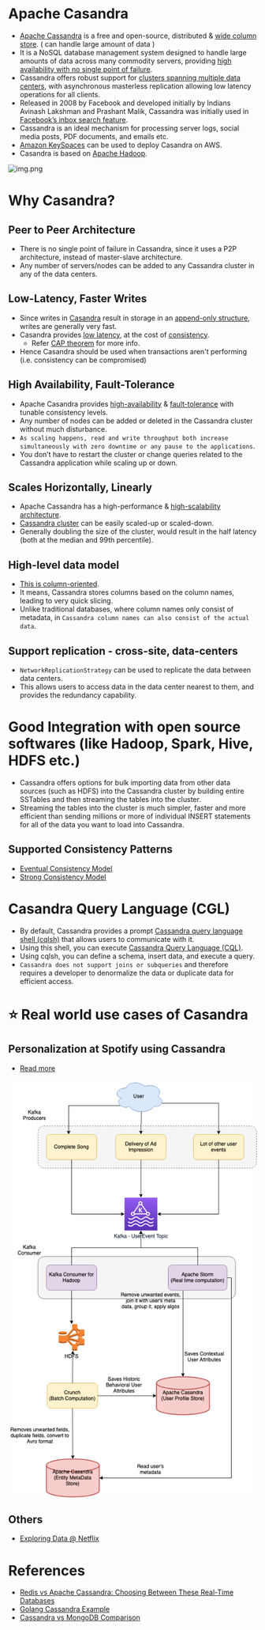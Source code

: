 
# Apache Casandra
- [Apache Cassandra](https://cassandra.apache.org/_/index.html) is a free and open-source, distributed & [wide column store](../ReadMe.md#nosql---intro-different-nosql-types). ( can handle large amount of data )
- It is a NoSQL database management system designed to handle large amounts of data across many commodity servers, providing [high availability with no single point of failure](../../0_SystemGlossaries/FaultTolerance&DisasterRecovery.md). 
- Cassandra offers robust support for [clusters spanning multiple data centers](../../0_SystemGlossaries/ServersCluster.md), with asynchronous masterless replication allowing low latency operations for all clients.
- Released in 2008 by Facebook and developed initially by Indians Avinash Lakshman and Prashant Malik, Cassandra was initially used in [Facebook’s inbox search feature](https://m.facebook.com/nt/screen/?params=%7B%22note_id%22%3A10158772759272200%7D&path=%2Fnotes%2Fnote%2F&paipv=0&eav=AfYuSXXQPZ5fvm0_ScPdSlfj5BEFhRVT3iy_6Rsz7NZDbQ2vfq9opnedmTLSjG1aZBA&_rdr).
- Cassandra is an ideal mechanism for processing server logs, social media posts, PDF documents, and emails etc.
- [Amazon KeySpaces](../../../2_AWSComponents/6_DatabaseServices/AmazonKeySpaces.md) can be used to deploy Casandra on AWS.
- Casandra is based on [Apache Hadoop](https://hadoop.apache.org/).

![img.png](https://www.scylladb.com/wp-content/uploads/Wide-column-Database-diagram.png)

# Why Casandra?

## Peer to Peer Architecture 
- There is no single point of failure in Cassandra, since it uses a P2P architecture, instead of master-slave architecture. 
- Any number of servers/nodes can be added to any Cassandra cluster in any of the data centers.

## Low-Latency, Faster Writes
- Since writes in [Casandra](ApacheCasandra.md) result in storage in an [append-only structure](../../0_SystemGlossaries/AppendOnlyDBStorages.md), writes are generally very fast.
- Casandra provides [low latency](../../0_SystemGlossaries/LatencyThroughput.md), at the cost of [consistency](../../0_SystemGlossaries/ReplicationAndDataConsistency.md). 
  - Refer [CAP theorem](../../0_SystemGlossaries/CAPTheorem.md) for more info.
- Hence Casandra should be used when transactions aren't performing (i.e. consistency can be compromised)

## High Availability, Fault-Tolerance
- Apache Casandra provides [high-availability](../../0_SystemGlossaries/HighAvailability.md) & [fault-tolerance](../../0_SystemGlossaries/FaultTolerance&DisasterRecovery.md) with tunable consistency levels.
- Any number of nodes can be added or deleted in the Cassandra cluster without much disturbance.
- `As scaling happens, read and write throughput both increase simultaneously with zero downtime or any pause to the applications`.
- You don’t have to restart the cluster or change queries related to the Cassandra application while scaling up or down.

## Scales Horizontally, Linearly
- Apache Cassandra has a high-performance & [high-scalability architecture](../../0_SystemGlossaries/Scalability.md).
- [Cassandra cluster](../../0_SystemGlossaries/ServersCluster.md) can be easily scaled-up or scaled-down.
- Generally doubling the size of the cluster, would result in the half latency (both at the median and 99th percentile).

## High-level data model
- [This is column-oriented](../ReadMe.md#nosql---intro-different-nosql-types). 
- It means, Cassandra stores columns based on the column names, leading to very quick slicing. 
- Unlike traditional databases, where column names only consist of metadata, in `Cassandra column names can also consist of the actual data`.

## Support replication - cross-site, data-centers
- `NetworkReplicationStrategy` can be used to replicate the data between data centers.
- This allows users to access data in the data center nearest to them, and provides the redundancy capability.

# Good Integration with open source softwares (like Hadoop, Spark, Hive, HDFS etc.)
- Cassandra offers options for bulk importing data from other data sources (such as HDFS) into the Cassandra cluster by building entire SSTables and then streaming the tables into the cluster. 
- Streaming the tables into the cluster is much simpler, faster and more efficient than sending millions or more of individual INSERT statements for all of the data you want to load into Cassandra.

## Supported Consistency Patterns
- [Eventual Consistency Model](../../0_SystemGlossaries/ReplicationAndDataConsistency.md#consistency-patterns)
- [Strong Consistency Model](../../0_SystemGlossaries/ReplicationAndDataConsistency.md#consistency-patterns)

# Casandra Query Language (CGL)
- By default, Cassandra provides a prompt [Cassandra query language shell (cqlsh)](https://cassandra.apache.org/doc/latest/cassandra/tools/cqlsh.html) that allows users to communicate with it. 
- Using this shell, you can execute [Cassandra Query Language (CQL)](https://cassandra.apache.org/doc/latest/cassandra/cql/). 
- Using cqlsh, you can define a schema, insert data, and execute a query.
- `Cassandra does not support joins or subqueries` and therefore requires a developer to denormalize the data or duplicate data for efficient access.

# :star: Real world use cases of Casandra

## Personalization at Spotify using Cassandra
- [Read more](../../../3_HLDDesignProblems/PersonalizationSpotify)

![img.png](../../../3_HLDDesignProblems/PersonalizationSpotify/assests/PersonalizationSpotify.drawio.png)

## Others
- [Exploring Data @ Netflix](https://netflixtechblog.com/exploring-data-netflix-9d87e20072e3)

# References
- [Redis vs Apache Cassandra: Choosing Between These Real-Time Databases](https://www.upsolver.com/blog/redis-vs-apache-cassandra-choosing-between-these-real-time-databases)
- [Golang Cassandra Example](https://golangdocs.com/golang-cassandra-example)
- [Cassandra vs MongoDB Comparison](https://www.mongodb.com/compare/cassandra-vs-mongodb)